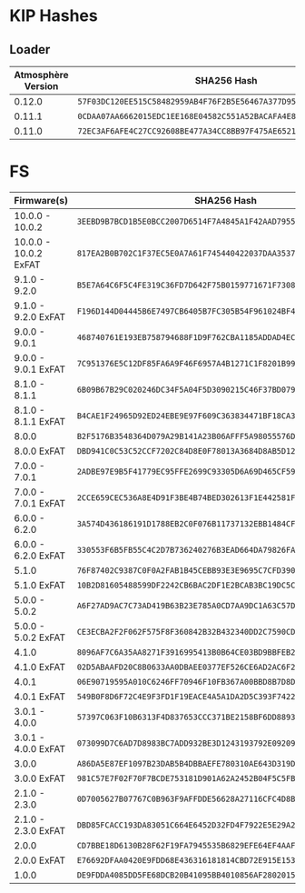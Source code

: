 # KIP Hashes

## Loader

| Atmosphère Version | SHA256 Hash                                                        |
|--------------------|--------------------------------------------------------------------|
| 0.12.0             | `57F03DC120EE515C58482959AB4F76F2B5E56467A377D9576A8BDBE22E3CA2EA` |
| 0.11.1             | `0CDAA07AA6662015EDC1EE168E04582C551A52BACAFA4E8A5D34B88BA6B7BB6C` |
| 0.11.0             | `72EC3AF6AFE4C27CC92608BE477A34CC8BB97F475AE6521353C40777DC3D3B40` |

# FS

| Firmware(s)           | SHA256 Hash                                                        | 
|-----------------------|--------------------------------------------------------------------|
| 10.0.0 - 10.0.2       | `3EEBD9B7BCD1B5E0BCC2007D6514F7A4845A1F42AAD795573FD2865DADE1C5E0` |
| 10.0.0 - 10.0.2 ExFAT | `817EA2B0B702C1F37EC5E0A7A61F745440422037DAA3537CEF4E856C40273F78` |
| 9.1.0 - 9.2.0         | `B5E7A64C6F5C4FE319C36FD7D642F75B0159771671F73082448ACE30BD6BAE89` |
| 9.1.0 - 9.2.0 ExFAT   | `F196D144D04445B6E7497CB6405B7FC305B54F961024BF432575296E4D52BC99` |
| 9.0.0 - 9.0.1         | `468740761E193EB758794688F1D9F762CBA1185ADDAD4EC3C479EC8FBFEC31DD` |
| 9.0.0 - 9.0.1 ExFAT   | `7C951376E5C12DF85FA6A9F46F6957A4B1271C1F8201B99735D8DF152E7913F1` |
| 8.1.0 - 8.1.1         | `6B09B67B29C020246DC34F5A04F5D3090215C46F37BD079442977A85B8243BA5` |
| 8.1.0 - 8.1.1 ExFAT   | `B4CAE1F24965D92ED24EBE9E97F609C363834471BF18CA375CB6A1DEB77755EA` |
| 8.0.0                 | `B2F5176B3548364D079A29B141A23B06AFFF5A98055576D5F337A621C0233CE3` |
| 8.0.0 ExFAT           | `DBD941C0C53C52CCF7202C84D8E0F78013A3684D8AB5D128096674A8F7755B3D` |
| 7.0.0 - 7.0.1         | `2ADBE97E9B5F41779EC95FFE2699C93305D6A69D465CF597D67465CD69BACCE8` |
| 7.0.0 - 7.0.1 ExFAT   | `2CCE659CEC536A8E4D91F3BE4B74BED302613F1E442581FD863708E39112DB50` |
| 6.0.0 - 6.2.0         | `3A574D436186191D1788EB2C0F076B11737132EBB1484CF906B6A8EB3B1BF459` |
| 6.0.0 - 6.2.0 ExFAT   | `330553F6B5FB55C4C2D7B736240276B3EAD664DA79826FA936F99803B6C28F3B` |
| 5.1.0                 | `76F87402C9387C0F0A2FAB1B45CEBB93E3E9695C7CFD390F00509B1204101C24` |
| 5.1.0 ExFAT           | `10B2D81605488599DF2242CB6BAC2DF1E2BCAB3BC19DC5CD63DB6FAEC0947097` |
| 5.0.0 - 5.0.2         | `A6F27AD9AC7C73AD419B63B23E785A0CD7AA9DC1A63C57D10049423DE7B77E2C` |
| 5.0.0 - 5.0.2 ExFAT   | `CE3ECBA2F2F062F575F8F360842B32B432340DD2C7590CDEFC03E51B844AE805` |
| 4.1.0                 | `8096AF7C6A35AA8271F3916995413B0B64CE03BD9BBFEB26F2B3E01C5427C69E` |
| 4.1.0 ExFAT           | `02D5ABAAFD20C8B0633AA0DBAEE0377EF526CE6AD2AC6F2CAD7180CE69E74311` |
| 4.0.1                 | `06E90719595A010C6246FF70946F10FB367A00BBD8B7D8D1F25CCE0B458D7E89` |
| 4.0.1 ExFAT           | `549B0F8D6F72C4E9F3FD1F19EACE4A5A1DA2D5C393F74224F8BC09DE4AAA4217` |
| 3.0.1 - 4.0.0         | `57397C063F10B6313F4D837653CCC371BE2158BF6DD889326648D5C83D50CECF` |
| 3.0.1 - 4.0.0 ExFAT   | `073099D7C6AD7D8983BC7ADD932BE3D1243193792E0920955DBC17F5794FDE28` |
| 3.0.0                 | `A86DA5E87EF1097B23DAB5B4DBBAEFE780310AE643D319D6A7A149B9688651A5` |
| 3.0.0 ExFAT           | `981C57E7F02F70F7BCDE753181D901A62A2452B04F5C5FB86500A2172CC44641` |
| 2.1.0 - 2.3.0         | `0D7005627B07767C0B963F9AFFDDE56628A27116CFC4D8B2AF42BDEEBF97205B` |
| 2.1.0 - 2.3.0 ExFAT   | `DBD85FCACC193DA83051C664E6452D32FD4F7922E5E29A281695B578347F8161` |
| 2.0.0                 | `CD7BBE18D6130B28F62F19FA7945535B6829EFE64EF4AAF0DF8DA19885FE4A9A` |
| 2.0.0 ExFAT           | `E76692DFAA0420E9FDD68E436316181814CBD72E915E153174332C6BEAA41FC3` |
| 1.0.0                 | `DE9FDDA4085DD5FE68DCB20B41095BB4010856AF280201552F38273B44CECD6F` |
